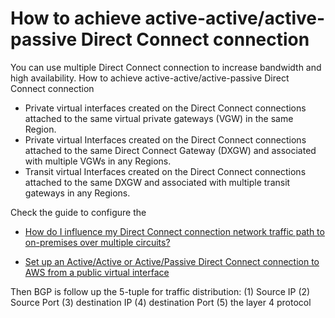 # How to achieve active-active/active-passive Direct Connect connection 

You can use multiple Direct Connect connection to increase bandwidth and high availability. How to achieve active-active/active-passive Direct Connect connection 
 - Private virtual interfaces created on the Direct Connect connections attached to the same virtual private gateways (VGW) in the same Region.
- Private virtual Interfaces created on the Direct Connect connections attached to the same Direct Connect Gateway (DXGW) and associated with multiple VGWs in any Regions.
- Transit virtual Interfaces created on the Direct Connect connections attached to the same DXGW and associated with multiple transit gateways in any Regions.

Check the guide to configure the 
- [How do I influence my Direct Connect connection network traffic path to on-premises over multiple circuits?](https://aws.amazon.com/premiumsupport/knowledge-center/on-premises-direct-connect-traffic/)

- [Set up an Active/Active or Active/Passive Direct Connect connection to AWS from a public virtual interface](https://aws.amazon.com/premiumsupport/knowledge-center/dx-create-dx-connection-from-public-vif/)

Then BGP is follow up the 5-tuple for traffic distribution: (1) Source IP (2) Source Port (3) destination IP (4) destination Port (5) the layer 4 protocol
